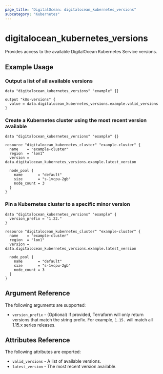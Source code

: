 ```yaml
---
page_title: "DigitalOcean: digitalocean_kubernetes_versions"
subcategory: "Kubernetes"
---
```


# digitalocean\_kubernetes\_versions

Provides access to the available DigitalOcean Kubernetes Service versions.

## Example Usage

### Output a list of all available versions

```hcl
data "digitalocean_kubernetes_versions" "example" {}

output "k8s-versions" {
  value = data.digitalocean_kubernetes_versions.example.valid_versions
}
```

### Create a Kubernetes cluster using the most recent version available

```hcl
data "digitalocean_kubernetes_versions" "example" {}

resource "digitalocean_kubernetes_cluster" "example-cluster" {
  name    = "example-cluster"
  region  = "lon1"
  version = data.digitalocean_kubernetes_versions.example.latest_version

  node_pool {
    name       = "default"
    size       = "s-1vcpu-2gb"
    node_count = 3
  }
}
```

### Pin a Kubernetes cluster to a specific minor version

```hcl
data "digitalocean_kubernetes_versions" "example" {
  version_prefix = "1.22."
}

resource "digitalocean_kubernetes_cluster" "example-cluster" {
  name    = "example-cluster"
  region  = "lon1"
  version = data.digitalocean_kubernetes_versions.example.latest_version

  node_pool {
    name       = "default"
    size       = "s-1vcpu-2gb"
    node_count = 3
  }
}
```

## Argument Reference

The following arguments are supported:

* `version_prefix` - (Optional) If provided, Terraform will only return versions that match the string prefix. For example, `1.15.` will match all 1.15.x series releases.

## Attributes Reference

The following attributes are exported:

* `valid_versions` - A list of available versions.
* `latest_version` - The most recent version available.
